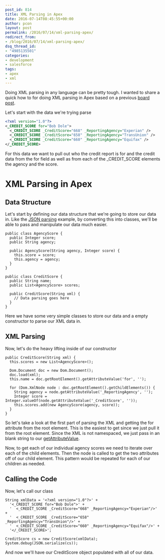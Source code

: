 ```yaml
---
post_id: 814
title: XML Parsing in Apex
date: 2016-07-14T08:45:55+00:00
author: pcon
layout: post
permalink: /2016/07/14/xml-parsing-apex/
redirect_from:
- /blog/2016/07/14/xml-parsing-apex/
dsq_thread_id:
- "4985135501"
categories:
- development
- salesforce
tags:
- apex
- xml
---
```

Doing XML parsing in any language can be pretty tough.  I wanted to share a quick how to for doing XML parsing in Apex based on a previous [board post](https://developer.salesforce.com/forums/?id=906F0000000D9hsIAC).

Let's start with the data we're trying parse

```xml
<?xml version="1.0"?>
<_CREDIT_SCORE for="Bob Dole">
  <_CREDIT_SCORE _CreditScore="668" _ReportingAgency="Experian" />
  <_CREDIT_SCORE _CreditScore="658" _ReportingAgency="TransUnion" />
  <_CREDIT_SCORE _CreditScore="660" _ReportingAgency="Equifax" />
</_CREDIT_SCORE>
```

For this data we want to pull out who the credit report is for and the credit data from the for field as well as from each of the \_CREDIT\_SCORE elements the agency and the score.

<!--more-->

# XML Parsing in Apex

## Data Structure

Let's start by defining our data structure that we're going to store our data in.  Like the [JSON parsing](/2015/11/30/json-deserialization-in-salesforce/) example, by converting this into classes, we'll be able to pass and manipulate our data much easier.

```apex
public class AgencyScore {
  public Integer score;
  public String agency;

  public AgencyScore(String agency, Integer score) {
    this.score = score;
    this.agency = agency;
  }
}

public class CreditScore {
  public String name;
  public List<AgencyScore> scores;

  public CreditScore(String xml) {
    // Data parsing goes here
  }
}
```

Here we have some very simple classes to store our data and a empty constructor to parse our XML data in.

## XML Parsing

Now, let's do the heavy lifting inside of our constructor

```apex
public CreditScore(String xml) {
  this.scores = new List<AgencyScore>();

  Dom.Document doc = new Dom.Document();
  doc.load(xml);
  this.name = doc.getRootElement().getAttributeValue('for', '');

  for (Dom.XmlNode node : doc.getRootElement().getChildElements()) {
    String agency = node.getAttributeValue('_ReportingAgency', '');
    Integer score = Integer.valueOf(node.getAttributeValue('_CreditScore', ''));
    this.scores.add(new AgencyScore(agency, score));
  }
}
```

So let's take a look at the first part of parsing the XML and getting the for attribute from the root element.  This is the easiest to get since we just pull it from the root element.  Since the XML is not namespaced, we just pass in an blank string to our [getAttributeValue](https://developer.salesforce.com/docs/atlas.en-us.apexcode.meta/apexcode/apex_classes_xml_dom_xmlnode.htm).

Now, to get each of our individual agency scores we need to iterate over each of the child elements.  Then the node is called to get the two attributes off of our child element.  This pattern would be repeated for each of our children as needed.

## Calling the Code

Now, let's call our class

```apex
String xmlData = '<?xml version="1.0"?>' +
  '<_CREDIT_SCORE for="Bob Dole">' +
  '  <_CREDIT_SCORE _CreditScore="668" _ReportingAgency="Experian"/>' +
  '  <_CREDIT_SCORE _CreditScore="658" _ReportingAgency="TransUnion"/>' +
  '  <_CREDIT_SCORE _CreditScore="660" _ReportingAgency="Equifax"/>' +
  '</_CREDIT_SCORE>';

CreditScore cs = new CreditScore(xmlData);
System.debug(JSON.serialize(cs));
```

And now we'll have our CreditScore object populated with all of our data.